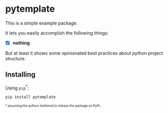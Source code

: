 # pytemplate

This is a simple example package.

It lets you easily accomplish the following things:

- [x] **nothing**

But at least it shows some opinionated best practices about python project structure.

## Installing

Using `pip`<sup>\*</sup>:

```sh
pip install pytemplate
```

<sup><sup>\* assuming the authors bothered to release the package on PyPI...</sup></sup>
